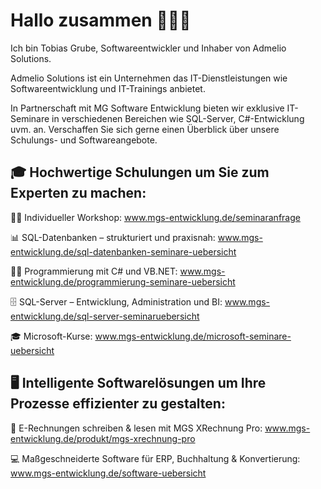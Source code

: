 # Hallo zusammen 🧔🏻‍♂️

Ich bin Tobias Grube, Softwareentwickler und Inhaber von Admelio Solutions. 

Admelio Solutions ist ein Unternehmen das IT-Dienstleistungen wie Softwareentwicklung und IT-Trainings anbietet.

In Partnerschaft mit MG Software Entwicklung bieten wir exklusive IT-Seminare in verschiedenen Bereichen wie SQL-Server, C#-Entwicklung uvm. an. Verschaffen Sie sich gerne einen Überblick über unsere Schulungs- und Softwareangebote.

## 🎓 Hochwertige Schulungen um Sie zum Experten zu machen:
🧑‍🏫 Individueller Workshop: www.mgs-entwicklung.de/seminaranfrage

📊 SQL-Datenbanken – strukturiert und praxisnah: www.mgs-entwicklung.de/sql-datenbanken-seminare-uebersicht
  
👨‍💻 Programmierung mit C# und VB.NET: www.mgs-entwicklung.de/programmierung-seminare-uebersicht
  
🗄️ SQL-Server – Entwicklung, Administration und BI: www.mgs-entwicklung.de/sql-server-seminaruebersicht
  
🎓 Microsoft-Kurse: www.mgs-entwicklung.de/microsoft-seminare-uebersicht

## 🖥️ Intelligente Softwarelösungen um Ihre Prozesse effizienter zu gestalten:
🧾 E-Rechnungen schreiben & lesen mit MGS XRechnung Pro:
www.mgs-entwicklung.de/produkt/mgs-xrechnung-pro

💻 Maßgeschneiderte Software für ERP, Buchhaltung & Konvertierung:
www.mgs-entwicklung.de/software-uebersicht
<!--
**tobigrbe/tobigrbe** is a ✨ _special_ ✨ repository because its `README.md` (this file) appears on your GitHub profile.

Here are some ideas to get you started:

- 🔭 I’m currently working on ...
- 🌱 I’m currently learning ...
- 👯 I’m looking to collaborate on ...
- 🤔 I’m looking for help with ...
- 💬 Ask me about ...
- 📫 How to reach me: ...
- 😄 Pronouns: ...
- ⚡ Fun fact: ...
-->
